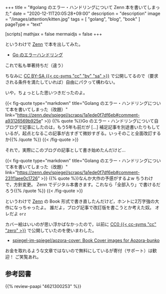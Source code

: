 +++
title = "#golang のエラー・ハンドリングについて Zenn 本を書いてしまった"
date =  "2020-12-11T20:05:28+09:00"
description = "description"
image = "/images/attention/kitten.jpg"
tags = [ "golang", "blog", "book" ]
pageType = "text"

[scripts]
  mathjax = false
  mermaidjs = false
+++

というわけで [Zenn] で本を出してみた。

- [Go のエラーハンドリング](https://zenn.dev/spiegel/books/error-handling-in-golang)

これで私も単著持ちだ（違う）

ちなみに [CC BY-SA {{< cc-syms "cc" "by" "sa" >}}](https://creativecommons.org/licenses/by-sa/4.0/ "Creative Commons — Attribution-ShareAlike 4.0 International — CC BY-SA 4.0") で公開してるので（要求される条件を満たしていれば）自由にパクって構わない。

いや，ちょっとした思いつきだったのよ。

{{< fig-quote type="markdown" title="Golang のエラー・ハンドリングについて本を書いてしまった（改題）" link="https://zenn.dev/spiegel/scraps/1a1ede0f7df6eb#comment-a93126569b925e" >}}
{{% quote %}}Go のエラー・ハンドリングについて自ブログで記事にしたのは，もう5年も前だが [...] 補足記事を別途書いたりもしているが，起点となるこの記事が古すぎて微妙すぎる。いっそのこと全面改訂するか{{% /quote %}}
{{< /fig-quote >}}

それで，実際にこのブログの記事として書き始めたんだけど...

{{< fig-quote type="markdown" title="Golang のエラー・ハンドリングについて本を書いてしまった（改題）" link="https://zenn.dev/spiegel/scraps/1a1ede0f7df6eb#comment-231f1aee0c1726" >}}
{{% quote %}}なんか大作の予感がするよw ちうわけで，方針変更。 Zenn でデジタル本書きます。これなら「全部入り」で書けるだろう{{% /quote %}}
{{< /fig-quote >}}

というわけで [Zenn] の Book 形式で書き直したんだけど，ホントに2万字強の大作になっちゃったよ。
誰だよ，ブログ記事で改訂版を書こうとか考えた奴。
オレだよ `orz`

カバー絵はいいのが思い浮かばなかったので，以前に [CC0 {{< cc-syms "cc" "zero" >}}](https://creativecommons.org/publicdomain/zero/1.0/ "Creative Commons — CC0 1.0 Universal") で公開していたのを使いまわした。

- [spiegel-im-spiegel/aozora-cover: Book Cover images for Aozora-bunko](https://github.com/spiegel-im-spiegel/aozora-cover)

お金を取れるような文章ではないので無料にしているが寄付（サポート）は歓迎！ ご笑覧あれ。

[Zenn]: https://zenn.dev/ "Zenn｜エンジニアのための情報共有コミュニティ"

## 参考図書

{{% review-paapi "4621300253" %}} <!-- プログラミング言語Go -->
